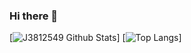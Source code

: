 ### Hi there 👋

[![J3812549 Github Stats](https://github-readme-stats.vercel.app/api?username=j3812549&count_private=true&show_icons=true&theme=material-palenight)]
[![Top Langs](https://github-readme-stats.vercel.app/api/top-langs/?username=j3812549&layout=compact&theme=material-palenight)]
